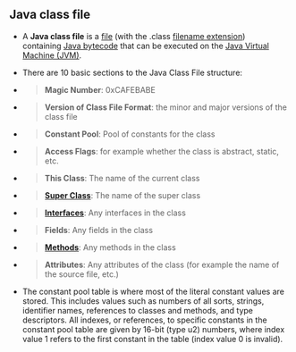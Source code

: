 
Java class file
---------------

-   A **Java class file** is a [file](https://en.wikipedia.org/wiki/Computer_file) (with the .class [filename extension](https://en.wikipedia.org/wiki/Filename_extension)) containing [Java bytecode](https://en.wikipedia.org/wiki/Java_bytecode) that can be executed on the [Java Virtual Machine (JVM)](https://en.wikipedia.org/wiki/Java_Virtual_Machine).

-   There are 10 basic sections to the Java Class File structure:

- >  **Magic Number**: 0xCAFEBABE
 >
- >   **Version of Class File Format**: the minor and major versions of the class file

- >   **Constant Pool**: Pool of constants for the class

- >   **Access Flags**: for example whether the class is abstract, static, etc.

- >   **This Class**: The name of the current class

- >   [**Super Class**](https://en.wikipedia.org/wiki/Superclass_(computer_science)): The name of the super class

- >  [**Interfaces**](https://en.wikipedia.org/wiki/Interface_(object-oriented_programming)): Any interfaces in the class

- >   **Fields**: Any fields in the class

- >   [**Methods**](https://en.wikipedia.org/wiki/Method_(computing)): Any methods in the class

- >   **Attributes**: Any attributes of the class (for example the name of the source file, etc.)

-   The constant pool table is where most of the literal constant values are stored. This includes values such as numbers of all sorts, strings, identifier names, references to classes and methods, and type descriptors. All indexes, or references, to specific constants in the constant pool table are given by 16-bit (type u2) numbers, where index value 1 refers to the first constant in the table (index value 0 is invalid).
